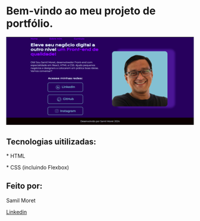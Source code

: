 <h1> Bem-vindo ao meu projeto de portfólio.</h1>

<p align="center">
<p align="center">
<img src=https://github.com/SamilMoret/portfolio-novo-2024/blob/main/assets/portafolio-capa.png?raw=true>
</p>
</p>

<h2>Tecnologias uitilizadas:</h2>
<p>* HTML</p>
<p>* CSS (incluindo Flexbox)</p>

<h2>Feito por:</h2>
<p>Samil Moret</p>
<a href="https://www.instagram.com/moretsamil/">Linkedin</a>



